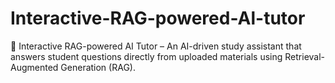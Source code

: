# Interactive-RAG-powered-Al-tutor
📘 Interactive RAG-powered AI Tutor – An AI-driven study assistant that answers student questions directly from uploaded materials using Retrieval-Augmented Generation (RAG).
